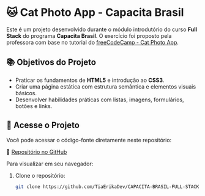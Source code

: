 # 🐱 Cat Photo App - Capacita Brasil

Este é um projeto desenvolvido durante o módulo introdutório do curso **Full Stack** do programa **Capacita Brasil**. O exercício foi proposto pela professora com base no tutorial do [freeCodeCamp - Cat Photo App](https://www.freecodecamp.org/learn/full-stack-developer/workshop-cat-photo-app/step-42).

## 📚 Objetivos do Projeto

- Praticar os fundamentos de **HTML5** e introdução ao **CSS3**.
- Criar uma página estática com estrutura semântica e elementos visuais básicos.
- Desenvolver habilidades práticas com listas, imagens, formulários, botões e links.

## 🚀 Acesse o Projeto

Você pode acessar o código-fonte diretamente neste repositório:

🔗 [Repositório no GitHub](https://github.com/TiaErikaDev/CAPACITA-BRASIL-FULL-STACK-01-CATS)

Para visualizar em seu navegador:

1. Clone o repositório:
   ```bash
   git clone https://github.com/TiaErikaDev/CAPACITA-BRASIL-FULL-STACK-01-CATS.git
